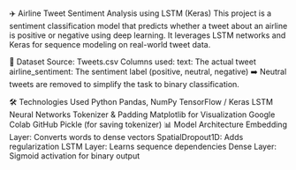 ✈️ Airline Tweet Sentiment Analysis using LSTM (Keras)
This project is a sentiment classification model that predicts whether a tweet about an airline is positive or negative using deep learning. It leverages LSTM networks and Keras for sequence modeling on real-world tweet data.

📁 Dataset
Source: Tweets.csv
Columns used:
text: The actual tweet
airline_sentiment: The sentiment label (positive, neutral, negative)
➡️ Neutral tweets are removed to simplify the task to binary classification.

🛠️ Technologies Used
Python
Pandas, NumPy
TensorFlow / Keras
LSTM Neural Networks
Tokenizer & Padding
Matplotlib for Visualization
Google Colab
GitHub
Pickle (for saving tokenizer)
📊 Model Architecture
Embedding Layer: Converts words to dense vectors
SpatialDropout1D: Adds regularization
LSTM Layer: Learns sequence dependencies
Dense Layer: Sigmoid activation for binary output
